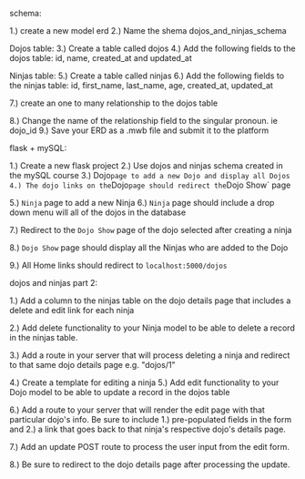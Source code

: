 schema:

1.) create a new model erd
2.) Name the shema dojos_and_ninjas_schema

Dojos table:
3.) Create a table called dojos
4.) Add the following fields to the dojos table: id, name, created_at and updated_at

Ninjas table:
5.) Create a table called ninjas
6.) Add the following fields to the ninjas table: id, first_name, last_name, age, created_at, updated_at

7.) create an one to many relationship to the dojos table

8.) Change the name of the relationship field to the singular pronoun. ie dojo_id
9.) Save your ERD as a .mwb file and submit it to the platform

flask + mySQL:

1.) Create a new flask project
2.) Use dojos and ninjas schema created in the mySQL course
3.) Dojo` page to add a new Dojo and display all Dojos
4.) The dojo links on the `Dojo` page should redirect the `Dojo Show` page

5.) `Ninja` page to add a new Ninja
6.) `Ninja` page should include a drop down menu will all of the dojos in the database

7.) Redirect to the `Dojo Show` page of the dojo selected after creating a ninja

8.) `Dojo Show` page should display all the Ninjas who are added to the Dojo

9.) All Home links should redirect to `localhost:5000/dojos`

dojos and ninjas part 2:

1.) Add a column to the ninjas table on the dojo details page that includes a delete and edit link for each ninja 

2.) Add delete functionality to your Ninja model to be able to delete a record in the ninjas table.

3.) Add a route in your server that will process deleting a ninja and redirect to that same dojo details page e.g. "dojos/1" 

4.) Create a template for editing a ninja
5.) Add edit functionality to your Dojo model to be able to update a record in the dojos table

6.) Add a route to your server that will render the edit page with that particular dojo's info. Be sure to include 1.) pre-populated fields in the form and 2.) a link that goes back to that ninja's respective dojo's details page. 

7.) Add an update POST route to process the user input from the edit form.

8.) Be sure to redirect to the dojo details page after processing the update.